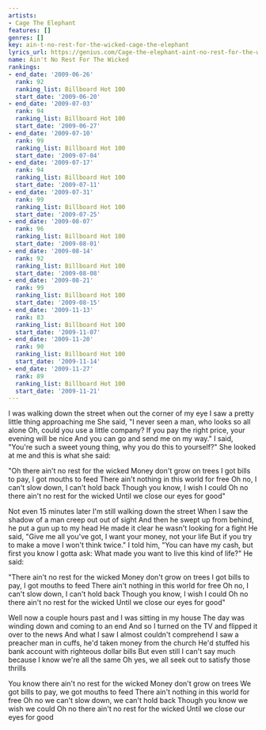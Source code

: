 ```yaml
---
artists:
- Cage The Elephant
features: []
genres: []
key: ain-t-no-rest-for-the-wicked-cage-the-elephant
lyrics_url: https://genius.com/Cage-the-elephant-aint-no-rest-for-the-wicked-lyrics
name: Ain't No Rest For The Wicked
rankings:
- end_date: '2009-06-26'
  rank: 92
  ranking_list: Billboard Hot 100
  start_date: '2009-06-20'
- end_date: '2009-07-03'
  rank: 94
  ranking_list: Billboard Hot 100
  start_date: '2009-06-27'
- end_date: '2009-07-10'
  rank: 99
  ranking_list: Billboard Hot 100
  start_date: '2009-07-04'
- end_date: '2009-07-17'
  rank: 94
  ranking_list: Billboard Hot 100
  start_date: '2009-07-11'
- end_date: '2009-07-31'
  rank: 99
  ranking_list: Billboard Hot 100
  start_date: '2009-07-25'
- end_date: '2009-08-07'
  rank: 96
  ranking_list: Billboard Hot 100
  start_date: '2009-08-01'
- end_date: '2009-08-14'
  rank: 92
  ranking_list: Billboard Hot 100
  start_date: '2009-08-08'
- end_date: '2009-08-21'
  rank: 99
  ranking_list: Billboard Hot 100
  start_date: '2009-08-15'
- end_date: '2009-11-13'
  rank: 83
  ranking_list: Billboard Hot 100
  start_date: '2009-11-07'
- end_date: '2009-11-20'
  rank: 90
  ranking_list: Billboard Hot 100
  start_date: '2009-11-14'
- end_date: '2009-11-27'
  rank: 89
  ranking_list: Billboard Hot 100
  start_date: '2009-11-21'
---
```

I was walking down the street when out the corner of my eye
I saw a pretty little thing approaching me
She said, "I never seen a man, who looks so all alone
Oh, could you use a little company?
If you pay the right price, your evening will be nice
And you can go and send me on my way."
I said, "You're such a sweet young thing, why you do this to yourself?"
She looked at me and this is what she said:


"Oh there ain't no rest for the wicked
Money don't grow on trees
I got bills to pay, I got mouths to feed
There ain't nothing in this world for free
Oh no, I can't slow down, I can't hold back
Though you know, I wish I could
Oh no there ain't no rest for the wicked
Until we close our eyes for good"


Not even 15 minutes later I'm still walking down the street
When I saw the shadow of a man creep out out of sight
And then he swept up from behind, he put a gun up to my head
He made it clear he wasn't looking for a fight
He said, "Give me all you've got, I want your money, not your life
But if you try to make a move I won't think twice."
I told him, "You can have my cash, but first you know I gotta ask:
What made you want to live this kind of life?"
He said:


"There ain't no rest for the wicked
Money don't grow on trees
I got bills to pay, I got mouths to feed
There ain't nothing in this world for free
Oh no, I can't slow down, I can't hold back
Though you know, I wish I could
Oh no there ain't no rest for the wicked
Until we close our eyes for good"


Well now a couple hours past and I was sitting in my house
The day was winding down and coming to an end
And so I turned on the TV and flipped it over to the news
And what I saw I almost couldn't comprehend
I saw a preacher man in cuffs, he'd taken money from the church
He'd stuffed his bank account with righteous dollar bills
But even still I can't say much because I know we're all the same
Oh yes, we all seek out to satisfy those thrills


You know there ain't no rest for the wicked
Money don't grow on trees
We got bills to pay, we got mouths to feed
There ain't nothing in this world for free
Oh no we can't slow down, we can't hold back
Though you know we wish we could
Oh no there ain't no rest for the wicked
Until we close our eyes for good
